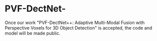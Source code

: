 # PVF-DectNet-
Once our work "PVF-DectNet++: Adaptive Multi-Modal Fusion with Perspective Voxels for 3D Object Detection" is accepted, the code and model will be made public.
